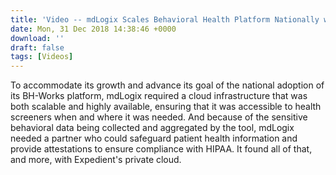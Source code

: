 ```yaml
---
title: 'Video -- mdLogix Scales Behavioral Health Platform Nationally with Expedient''s Private Cloud'
date: Mon, 31 Dec 2018 14:38:46 +0000
download: ''
draft: false
tags: [Videos]
---
```


To accommodate its growth and advance its goal of the national adoption of its BH-Works platform, mdLogix required a cloud infrastructure that was both scalable and highly available, ensuring that it was accessible to health screeners when and where it was needed. And because of the sensitive behavioral data being collected and aggregated by the tool, mdLogix needed a partner who could safeguard patient health information and provide attestations to ensure compliance with HIPAA. It found all of that, and more, with Expedient's private cloud.